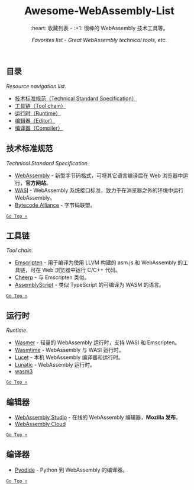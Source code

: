 <div align="center">
  <h1>Awesome-WebAssembly-List</h1>

  <p>:heart: 收藏列表 - :+1: 很棒的 WebAssembly 技术工具等。</p>
  <p><i>Favorites list - Great WebAssembly technical tools, etc.</i></p>
</div>

<br />

## 目录

*Resource navigation list.*

- [技术标准规范（Technical Standard Specification）](#技术标准规范)
- [工具链（Tool chain）](#工具链)
- [运行时（Runtime）](#运行时)
- [编辑器（Editor）](#编辑器)
- [编译器（Compiler）](#编译器)


## 技术标准规范

*Technical Standard Specification.*

- [WebAssembly](https://webassembly.org/) - 新型字节码格式，可将其它语言编译后在 Web 浏览器中运行，**官方网站**。
- [WASI](https://wasi.dev/) - WebAssembly 系统接口标准，致力于在浏览器之外的环境中运行 WebAssembly。
- [Bytecode Alliance](https://bytecodealliance.org/) - 字节码联盟。

[`Go Top ↑`](#awesome-webassembly-list)

## 工具链

*Tool chain.*

- [Emscripten](https://emscripten.org/) - 用于编译为使用 LLVM 构建的 asm.js 和 WebAssembly 的工具链，可在 Web 浏览器中运行 C/C++ 代码。
- [Cheerp](https://www.leaningtech.com/cheerp/) - 与 Emscripten 类似。
- [AssemblyScript](https://www.assemblyscript.org/) - 类似 TypeScript 的可编译为 WASM 的语言。

[`Go Top ↑`](#awesome-webassembly-list)

## 运行时

*Runtime.*

- [Wasmer](https://wasmer.io/) - 轻量的 WebAssembly 运行时，支持 WASI 和 Emscripten。
- [Wasmtime](https://wasmtime.dev/) - WebAssembly 与 WASI 运行时。
- [Lucet](https://github.com/bytecodealliance/lucet) - 本机 WebAssembly 编译器和运行时。
- [Lunatic](https://lunatic.solutions/) - WebAssembly 运行时。
- [wasm3](https://github.com/wasm3/wasm3)

[`Go Top ↑`](#awesome-webassembly-list)

## 编辑器

- [WebAssembly Studio](https://webassembly.studio/) - 在线的 WebAssembly 编辑器，**Mozilla 发布**。
- [WebAssembly Cloud](https://webassembly.cloud/)

[`Go Top ↑`](#awesome-webassembly-list)

## 编译器

- [Pyodide](https://pyodide.org/en/stable/index.html#) - Python 到 WebAssembly 的编译器。

[`Go Top ↑`](#awesome-webassembly-list)
